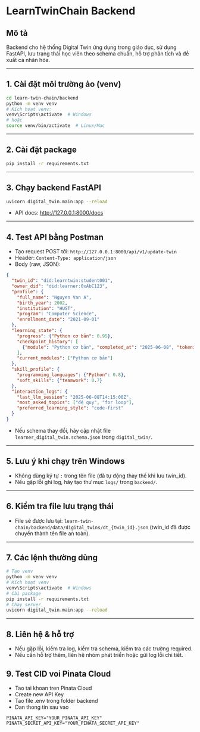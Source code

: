 # LearnTwinChain Backend

## Mô tả
Backend cho hệ thống Digital Twin ứng dụng trong giáo dục, sử dụng FastAPI, lưu trạng thái học viên theo schema chuẩn, hỗ trợ phân tích và đề xuất cá nhân hóa.

---

## 1. Cài đặt môi trường ảo (venv)
```bash
cd learn-twin-chain/backend
python -m venv venv
# Kích hoạt venv:
venv\Scripts\activate  # Windows
# hoặc
source venv/bin/activate  # Linux/Mac
```

---

## 2. Cài đặt package
```bash
pip install -r requirements.txt
```

---

## 3. Chạy backend FastAPI
```bash
uvicorn digital_twin.main:app --reload
```
- API docs: http://127.0.0.1:8000/docs

---

## 4. Test API bằng Postman
- Tạo request POST tới: `http://127.0.0.1:8000/api/v1/update-twin`
- Header: `Content-Type: application/json`
- Body (raw, JSON):
```json
{
  "twin_id": "did:learntwin:student001",
  "owner_did": "did:learner:0xAbC123",
  "profile": {
    "full_name": "Nguyen Van A",
    "birth_year": 2002,
    "institution": "HUST",
    "program": "Computer Science",
    "enrollment_date": "2021-09-01"
  },
  "learning_state": {
    "progress": {"Python cơ bản": 0.95},
    "checkpoint_history": [
      {"module": "Python cơ bản", "completed_at": "2025-06-08", "tokenized": true, "nft_cid": "QmXYZabc..."}
    ],
    "current_modules": ["Python cơ bản"]
  },
  "skill_profile": {
    "programming_languages": {"Python": 0.8},
    "soft_skills": {"teamwork": 0.7}
  },
  "interaction_logs": {
    "last_llm_session": "2025-06-08T14:15:00Z",
    "most_asked_topics": ["đệ quy", "for loop"],
    "preferred_learning_style": "code-first"
  }
}
```
- Nếu schema thay đổi, hãy cập nhật file `learner_digital_twin.schema.json` trong `digital_twin/`.

---

## 5. Lưu ý khi chạy trên Windows
- Không dùng ký tự `:` trong tên file (đã tự động thay thế khi lưu twin_id).
- Nếu gặp lỗi ghi log, hãy tạo thư mục `logs/` trong `backend/`.

---

## 6. Kiểm tra file lưu trạng thái
- File sẽ được lưu tại: `learn-twin-chain/backend/data/digital_twins/dt_{twin_id}.json` (twin_id đã được chuyển thành tên file an toàn).

---

## 7. Các lệnh thường dùng
```bash
# Tạo venv
python -m venv venv
# Kích hoạt venv
venv\Scripts\activate  # Windows
# Cài package
pip install -r requirements.txt
# Chạy server
uvicorn digital_twin.main:app --reload
```

---

## 8. Liên hệ & hỗ trợ
- Nếu gặp lỗi, kiểm tra log, kiểm tra schema, kiểm tra các trường required.
- Nếu cần hỗ trợ thêm, liên hệ nhóm phát triển hoặc gửi log lỗi chi tiết. 

## 9. Test CID voi Pinata Cloud
- Tao tai khoan tren Pinata Cloud
- Create new API Key
- Tao file .env trong folder backend
- Dan thong tin sau vao
```
PINATA_API_KEY="YOUR_PINATA_API_KEY"
PINATA_SECRET_API_KEY="YOUR_PINATA_SECRET_API_KEY"
```
